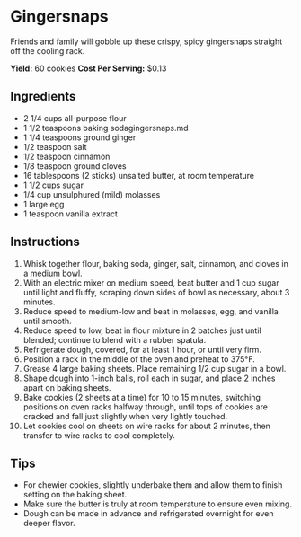 # Gingersnaps

Friends and family will gobble up these crispy, spicy gingersnaps straight off the cooling rack.

**Yield:** 60 cookies
**Cost Per Serving:** \$0.13

## Ingredients

* 2 1/4 cups all-purpose flour
* 1 1/2 teaspoons baking sodagingersnaps.md
* 1 1/4 teaspoons ground ginger
* 1/2 teaspoon salt
* 1/2 teaspoon cinnamon
* 1/8 teaspoon ground cloves
* 16 tablespoons (2 sticks) unsalted butter, at room temperature
* 1 1/2 cups sugar
* 1/4 cup unsulphured (mild) molasses
* 1 large egg
* 1 teaspoon vanilla extract

## Instructions

1. Whisk together flour, baking soda, ginger, salt, cinnamon, and cloves in a medium bowl.
2. With an electric mixer on medium speed, beat butter and 1 cup sugar until light and fluffy, scraping down sides of bowl as necessary, about 3 minutes.
3. Reduce speed to medium-low and beat in molasses, egg, and vanilla until smooth.
4. Reduce speed to low, beat in flour mixture in 2 batches just until blended; continue to blend with a rubber spatula.
5. Refrigerate dough, covered, for at least 1 hour, or until very firm.
6. Position a rack in the middle of the oven and preheat to 375°F.
7. Grease 4 large baking sheets. Place remaining 1/2 cup sugar in a bowl.
8. Shape dough into 1-inch balls, roll each in sugar, and place 2 inches apart on baking sheets.
9. Bake cookies (2 sheets at a time) for 10 to 15 minutes, switching positions on oven racks halfway through, until tops of cookies are cracked and fall just slightly when very lightly touched.
10. Let cookies cool on sheets on wire racks for about 2 minutes, then transfer to wire racks to cool completely.

## Tips

* For chewier cookies, slightly underbake them and allow them to finish setting on the baking sheet.
* Make sure the butter is truly at room temperature to ensure even mixing.
* Dough can be made in advance and refrigerated overnight for even deeper flavor.
